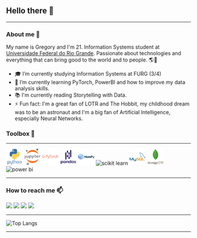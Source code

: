 ## Hello there 👋

---

### About me 🙂

My name is Gregory and I'm 21. Information Systems student at [Universidade Federal do Rio Grande](https://www.furg.br/en). Passionate about technologies and everything that can bring good to the world and to people. 🌎🍃

- 🎓 I’m currently studying Information Systems at FURG (3/4)
- 🌱 I’m currently learning PyTorch, PowerBI and how to improve my data analysis skills.
- 📚 I'm currently reading Storytelling with Data.
- ⚡ Fun fact: I'm a great fan of LOTR and The Hobbit, my childhood dream was to be an astronaut and I'm a big fan of Artificial Intelligence, especially Neural Networks.

### Toolbox 🧰
---
<img src='https://github.com/devicons/devicon/blob/master/icons/python/python-original-wordmark.svg' alt='python' width='45' height='45'> <img src='https://github.com/devicons/devicon/blob/master/icons/jupyter/jupyter-original-wordmark.svg' alt='jupyter noteboook' width='45' height='45'> <img src='https://github.com/devicons/devicon/blob/master/icons/pytorch/pytorch-plain-wordmark.svg' alt='python torch' width='45' height='45'> <img src='https://github.com/devicons/devicon/blob/master/icons/pandas/pandas-original-wordmark.svg' alt='pandas' width='45' height='45'> <img src='https://github.com/devicons/devicon/blob/master/icons/numpy/numpy-original-wordmark.svg' alt='numpy' width='45' height='45'> <img src='https://upload.wikimedia.org/wikipedia/commons/thumb/0/05/Scikit_learn_logo_small.svg/800px-Scikit_learn_logo_small.svg.png' alt='scikit learn' width='55' height='40'> <img src='https://github.com/devicons/devicon/blob/master/icons/mysql/mysql-original-wordmark.svg' alt='mysql' width='45' height='45'> <img src='https://github.com/devicons/devicon/blob/master/icons/mongodb/mongodb-original-wordmark.svg' alt='mongodb' width='45' height='45'> <img src='https://img.icons8.com/dusk/452/power-bi.png' alt='power bi' width='45' height='45'>
<!-- <img src='https://github.com/devicons/devicon/blob/master/icons/tensorflow/tensorflow-original.svg' alt='tensoflow' width='45' height='45'>
 <img src='https://github.com/devicons/devicon/blob/master/icons/r/r-original.svg' alt='r language' width='45' height='45'>-->
---
### How to reach me 📫
<div>
<a href="https://instagram.com/gregory_j_pitthan/" target="_blank"><img src="https://img.shields.io/badge/-Instagram-%23E4405F?style=for-the-badge&logo=instagram&logoColor=white" target="_blank"></a>
<a href="https://www.linkedin.com/in/gregory-jasson-pitthan-81989921b/" target="_blank"><img src="https://img.shields.io/badge/-LinkedIn-%230077B5?style=for-the-badge&logo=linkedin&logoColor=white" target="_blank"></a>
<a href = "mailto:pitthangregory@gmail.com"><img src="https://img.shields.io/badge/Gmail-D14836?style=for-the-badge&logo=gmail&logoColor=white" target="_blank"></a>
<a href="https://www.youtube.com/channel/UChSuDK3V9xK7zirCLNoJ5Pw" target="_blank"><img src="https://img.shields.io/badge/YouTube-FF0000?style=for-the-badge&logo=youtube&logoColor=white" target="_blank"></a>
</div>

---

![Top Langs](https://github-readme-stats.vercel.app/api/top-langs/?username=Gregory-JP&layout=compact&theme=dark)

 ---
